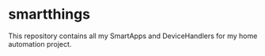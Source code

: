 # smartthings
This repository contains all my SmartApps and DeviceHandlers for my home automation project.
